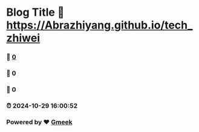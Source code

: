# Blog Title :link: https://Abrazhiyang.github.io/tech_zhiwei 
### :page_facing_up: [0](https://Abrazhiyang.github.io/tech_zhiwei/tag.html) 
### :speech_balloon: 0 
### :hibiscus: 0 
### :alarm_clock: 2024-10-29 16:00:52 
### Powered by :heart: [Gmeek](https://github.com/Meekdai/Gmeek)
